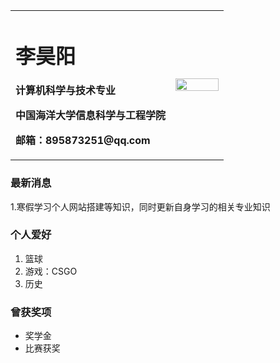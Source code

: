 <table border="0">
  <tr>
    <td width="75%">
      <h1>李昊阳</h1>
      <p><b>计算机科学与技术专业</b></p>
      <p><b>中国海洋大学信息科学与工程学院</b></p>
      <p><b>邮箱：895873251@qq.com</b></p>
    </td>
    <td width="25%">
      <img src="/zhengjianzhao.jpg" width="100%"> 
    </td>
  </tr>
</table>

### 最新消息
1.寒假学习个人网站搭建等知识，同时更新自身学习的相关专业知识

### 个人爱好
1. 篮球
2. 游戏：CSGO
3. 历史

### 曾获奖项
- 奖学金
- 比赛获奖


